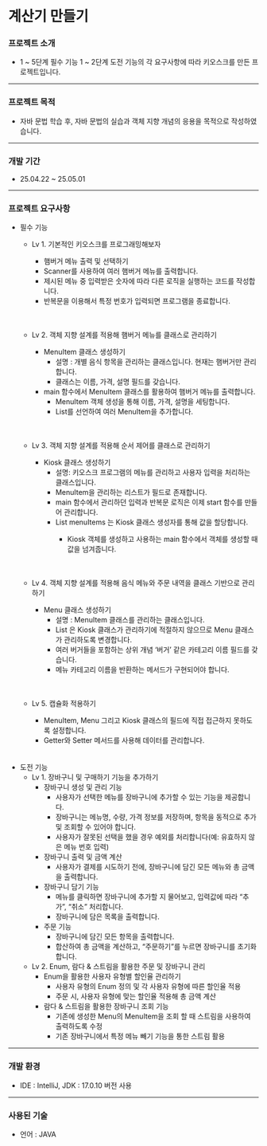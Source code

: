 # 계산기 만들기

### 프로젝트 소개

- 1 ~ 5단계 필수 기능 1 ~ 2단계 도전 기능의 각 요구사항에 따라 키오스크를 만든 프로젝트입니다.
---
### 프로젝트 목적
- 자바 문법 학습 후, 자바 문법의 실습과 객체 지향 개념의 응용을 목적으로 작성하였습니다.
---
### 개발 기간
- 25.04.22 ~ 25.05.01
---
### 프로젝트 요구사항
- 필수 기능
  - Lv 1. 기본적인 키오스크를 프로그래밍해보자
    
    - 햄버거 메뉴 출력 및 선택하기
    - Scanner를 사용하여 여러 햄버거 메뉴를 출력합니다.
    - 제시된 메뉴 중 입력받은 숫자에 따라 다른 로직을 실행하는 코드를 작성합니다.
    - 반복문을 이용해서 특정 번호가 입력되면 프로그램을 종료합니다.
<br><br><br>
  - Lv 2. 객체 지향 설계를 적용해 햄버거 메뉴를 클래스로 관리하기
    
      - MenuItem 클래스 생성하기
        - 설명 : 개별 음식 항목을 관리하는 클래스입니다. 현재는 햄버거만 관리합니다.
        - 클래스는 이름, 가격, 설명 필드를 갖습니다.   
      - main 함수에서 MenuItem 클래스를 활용하여 햄버거 메뉴를 출력합니다.
        - MenuItem 객체 생성을 통해 이름, 가격, 설명을 세팅합니다.
        - List를 선언하여 여러 MenuItem을 추가합니다.
<br><br><br>   
  - Lv 3. 객체 지향 설계를 적용해 순서 제어를 클래스로 관리하기
    
      - Kiosk 클래스 생성하기
        - 설명: 키오스크 프로그램의 메뉴를 관리하고 사용자 입력을 처리하는 클래스입니다.
        - MenuItem을 관리하는 리스트가 필드로 존재합니다.
        - main 함수에서 관리하던 입력과 반복문 로직은 이제 start 함수를 만들어 관리합니다.
        - List<MenuItem> menuItems 는 Kiosk 클래스 생성자를 통해 값을 할당합니다.
          - Kiosk 객체를 생성하고 사용하는 main 함수에서 객체를 생성할 때 값을 넘겨줍니다.
<br><br><br>  
  - Lv 4. 객체 지향 설계를 적용해 음식 메뉴와 주문 내역을 클래스 기반으로 관리하기
      - Menu 클래스 생성하기
        -  설명 : MenuItem 클래스를 관리하는 클래스입니다.
        -  List<MenuItem> 은 Kiosk 클래스가 관리하기에 적절하지 않으므로 Menu 클래스가 관리하도록 변경합니다.
        -  여러 버거들을 포함하는 상위 개념 ‘버거’ 같은 카테고리 이름 필드를 갖습니다.
        -  메뉴 카테고리 이름을 반환하는 메서드가 구현되어야 합니다.
<br><br><br>
  - Lv 5. 캡슐화 적용하기
      - MenuItem, Menu 그리고 Kiosk 클래스의 필드에 직접 접근하지 못하도록 설정합니다.
      - Getter와 Setter 메서드를 사용해 데이터를 관리합니다.
<br><br><br>
- 도전 기능
  - Lv 1. 장바구니 및 구매하기 기능을 추가하기
      - 장바구니 생성 및 관리 기능
        - 사용자가 선택한 메뉴를 장바구니에 추가할 수 있는 기능을 제공합니다.
        - 장바구니는 메뉴명, 수량, 가격 정보를 저장하며, 항목을 동적으로 추가 및 조회할 수 있어야 합니다.
        - 사용자가 잘못된 선택을 했을 경우 예외를 처리합니다(예: 유효하지 않은 메뉴 번호 입력)
      - 장바구니 출력 및 금액 계산
        - 사용자가 결제를 시도하기 전에, 장바구니에 담긴 모든 메뉴와 총 금액을 출력합니다.
      - 장바구니 담기 기능
        - 메뉴를 클릭하면 장바구니에 추가할 지 물어보고, 입력값에 따라 “추가”, “취소” 처리합니다.
        - 장바구니에 담은 목록을 출력합니다.
      - 주문 기능
        -  장바구니에 담긴 모든 항목을 출력합니다.
        -  합산하여 총 금액을 계산하고, “주문하기”를 누르면 장바구니를 초기화합니다.
  - Lv 2. Enum, 람다 & 스트림을 활용한 주문 및 장바구니 관리
      - Enum을 활용한 사용자 유형별 할인율 관리하기
        - 사용자 유형의 Enum 정의 및 각 사용자 유형에 따른 할인율 적용
        - 주문 시, 사용자 유형에 맞는 할인율 적용해 총 금액 계산
      - 람다 & 스트림을 활용한 장바구니 조회 기능
        - 기존에 생성한 Menu의 MenuItem을 조회 할 때 스트림을 사용하여 출력하도록 수정
        - 기존 장바구니에서 특정 메뉴 빼기 기능을 통한 스트림 활용
   
        
---
### 개발 환경
- IDE : IntelliJ, JDK : 17.0.10 버전 사용
---
### 사용된 기술
- 언어 : JAVA
